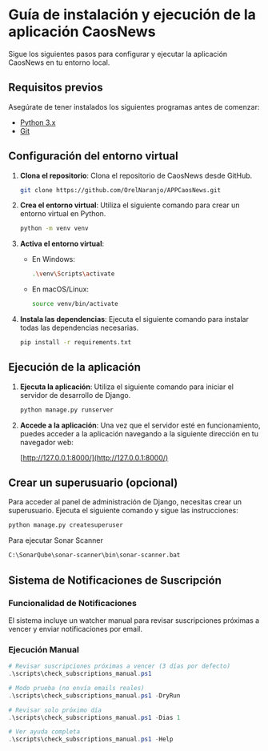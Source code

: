 # Guía de instalación y ejecución de la aplicación CaosNews

Sigue los siguientes pasos para configurar y ejecutar la aplicación CaosNews en tu entorno local.

## Requisitos previos

Asegúrate de tener instalados los siguientes programas antes de comenzar:

- [Python 3.x](https://www.python.org/downloads/)
- [Git](https://git-scm.com/)

## Configuración del entorno virtual

1. **Clona el repositorio**: Clona el repositorio de CaosNews desde GitHub.

    ```bash
    git clone https://github.com/OrelNaranjo/APPCaosNews.git
    ```

2. **Crea el entorno virtual**: Utiliza el siguiente comando para crear un entorno virtual en Python.

    ```bash
    python -m venv venv
    ```

3. **Activa el entorno virtual**:

    - En Windows:

        ```bash
        .\venv\Scripts\activate
        ```

    - En macOS/Linux:

        ```bash
        source venv/bin/activate
        ```

4. **Instala las dependencias**: Ejecuta el siguiente comando para instalar todas las dependencias necesarias.

    ```bash
    pip install -r requirements.txt
    ```

## Ejecución de la aplicación

1. **Ejecuta la aplicación**: Utiliza el siguiente comando para iniciar el servidor de desarrollo de Django.

    ```bash
    python manage.py runserver
    ```

2. **Accede a la aplicación**: Una vez que el servidor esté en funcionamiento, puedes acceder a la aplicación navegando a la siguiente dirección en tu navegador web:

    [http://127.0.0.1:8000/](http://127.0.0.1:8000/)

## Crear un superusuario (opcional)

Para acceder al panel de administración de Django, necesitas crear un superusuario. Ejecuta el siguiente comando y sigue las instrucciones:

```bash
python manage.py createsuperuser
```

Para ejecutar Sonar Scanner

```bash
C:\SonarQube\sonar-scanner\bin\sonar-scanner.bat
```

## Sistema de Notificaciones de Suscripción

### Funcionalidad de Notificaciones

El sistema incluye un watcher manual para revisar suscripciones próximas a vencer y enviar notificaciones por email.

### Ejecución Manual

```powershell
# Revisar suscripciones próximas a vencer (3 días por defecto)
.\scripts\check_subscriptions_manual.ps1

# Modo prueba (no envía emails reales)
.\scripts\check_subscriptions_manual.ps1 -DryRun

# Revisar solo próximo día
.\scripts\check_subscriptions_manual.ps1 -Dias 1

# Ver ayuda completa
.\scripts\check_subscriptions_manual.ps1 -Help
```
